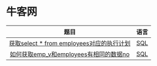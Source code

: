 # 牛客网

| 题目 | 语言 |
| :----: | :----: |
| [获取select * from employees对应的执行计划](https://www.nowcoder.com/practice/18f30bb19fd34abebcf7e6397c7fb5d8?tpId=82&tqId=29799&tPage=1&rp=&ru=/ta/sql&qru=/ta/sql/question-ranking) | [SQL](https://github.com/MuShiHuaShang/NowCoder/blob/master/SQL/%E8%8E%B7%E5%8F%96select%E5%AF%B9%E5%BA%94%E7%9A%84%E6%89%A7%E8%A1%8C%E8%AE%A1%E5%88%92.md) |
| [如何获取emp_v和employees有相同的数据no](https://www.nowcoder.com/practice/2435cc7b43c94d3b88ffbcfadc0241de?tpId=82&tqId=29815&tPage=1&rp=&ru=/ta/sql&qru=/ta/sql/question-ranking) | [SQL](https://github.com/MuShiHuaShang/NowCoder/blob/master/SQL/%E8%8E%B7%E5%8F%96emp_v%E5%92%8Cemployees%E7%9B%B8%E5%90%8C%E7%9A%84%E6%95%B0%E6%8D%AE.md) |